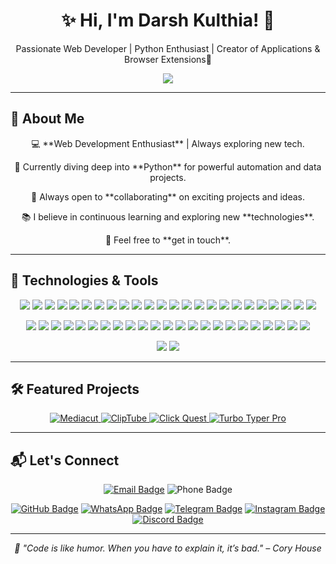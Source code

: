 <h1 align="center">✨ Hi, I'm Darsh Kulthia! 👋</h1>
<p align="center">Passionate Web Developer | Python Enthusiast | Creator of Applications & Browser Extensions🚀</p>

<p align="center">
  <p align="center"> <img src="https://komarev.com/ghpvc/?username=Darshkul24&label=Profile%20views&color=grey&style=plastic&abbreviated=true"/> </p>
</p>

---

## 🌱 About Me

<div align="center">
  <p>💻 **Web Development Enthusiast** | Always exploring new tech.</p>
  <p>🌱 Currently diving deep into **Python** for powerful automation and data projects.</p>
  <p>👯 Always open to **collaborating** on exciting projects and ideas.</p>
  <p>📚 I believe in continuous learning and exploring new **technologies**.</p>
  <p>💬 Feel free to **get in touch**.</p>
</div>

---

## 🔧 Technologies & Tools

<p align="center">
<img src="https://img.shields.io/badge/HTML5-E34F26?style=plastic&logo=html5&logoColor=black" />
<img src="https://img.shields.io/badge/CSS3-1572B6?style=plastic&logo=css3&logoColor=black" />
<img src="https://img.shields.io/badge/JavaScript-F7DF1E?style=plastic&logo=javascript&logoColor=black" />
<img src="https://img.shields.io/badge/SASS-CC6699?style=plastic&logo=sass&logoColor=black" />
<img src="https://img.shields.io/badge/Tailwind_CSS-38B2AC?style=plastic&logo=tailwindcss&logoColor=black" />
<img src="https://img.shields.io/badge/Bootstrap-7952B3?style=plastic&logo=bootstrap&logoColor=black" />
<img src="https://img.shields.io/badge/React-61DAFB?style=plastic&logo=react&logoColor=black" />
<img src="https://img.shields.io/badge/Angular-DD0031?style=plastic&logo=angular&logoColor=black" />
<img src="https://img.shields.io/badge/Vue.js-4FC08D?style=plastic&logo=vue.js&logoColor=black" />
<img src="https://img.shields.io/badge/Java-007396?style=plastic&logo=java&logoColor=white" />
<img src="https://img.shields.io/badge/Python-3776AB?style=plastic&logo=python&logoColor=black" />
<img src="https://img.shields.io/badge/Flask-000000?style=plastic&logo=flask&logoColor=white" />
<img src="https://img.shields.io/badge/Django-092E20?style=plastic&logo=django&logoColor=white" />
<img src="https://img.shields.io/badge/C-00599C?style=plastic&logo=c&logoColor=black" />
<img src="https://img.shields.io/badge/C++-00599C?style=plastic&logo=cplusplus&logoColor=black" />
<img src="https://img.shields.io/badge/C%23-239120?style=plastic&logo=csharp&logoColor=white" />
<img src="https://img.shields.io/badge/SQL-4479A1?style=plastic&logo=postgresql&logoColor=black" />
<img src="https://img.shields.io/badge/SQLite-003B57?style=plastic&logo=sqlite&logoColor=white" />
<img src="https://img.shields.io/badge/MongoDB-47A248?style=plastic&logo=mongodb&logoColor=black" />
<img src="https://img.shields.io/badge/MySQL-4479A1?style=plastic&logo=mysql&logoColor=black" />
<img src="https://img.shields.io/badge/Node.js-339933?style=plastic&logo=node.js&logoColor=black" />
<img src="https://img.shields.io/badge/Express.js-000000?style=plastic&logo=express&logoColor=white" />
<img src="https://img.shields.io/badge/FastAPI-009688?style=plastic&logo=fastapi&logoColor=black" />
<img src="https://img.shields.io/badge/Redis-DC382D?style=plastic&logo=redis&logoColor=black" />
</p>

<p align="center">
<img src="https://img.shields.io/badge/Git-F05032?style=plastic&logo=git&logoColor=black" />
<img src="https://img.shields.io/badge/GitHub-181717?style=plastic&logo=github&logoColor=white" />
<img src="https://img.shields.io/badge/Bitbucket-0052CC?style=plastic&logo=bitbucket&logoColor=black" />
<img src="https://img.shields.io/badge/VS_Code-007ACC?style=plastic&logo=visualstudiocode&logoColor=white" />
<img src="https://img.shields.io/badge/PyCharm-000000?style=plastic&logo=pycharm&logoColor=white" />
<img src="https://img.shields.io/badge/Sublime_Text-FF9800?style=plastic&logo=sublime-text&logoColor=black" />
<img src="https://img.shields.io/badge/IntelliJ_IDEA-000000?style=plastic&logo=intellijidea&logoColor=white" />
<img src="https://img.shields.io/badge/Figma-000000?style=plastic&logo=figma&logoColor=white" />
<img src="https://img.shields.io/badge/Firebase-FFCA28?style=plastic&logo=firebase&logoColor=black" />
<img src="https://img.shields.io/badge/AWS-232F3E?style=plastic&logo=amazonaws&logoColor=white" />
<img src="https://img.shields.io/badge/Azure-0078D4?style=plastic&logo=microsoftazure&logoColor=white" />
<img src="https://img.shields.io/badge/Heroku-430098?style=plastic&logo=heroku&logoColor=black" />
<img src="https://img.shields.io/badge/Docker-2496ED?style=plastic&logo=docker&logoColor=black" />
<img src="https://img.shields.io/badge/Kubernetes-326CE5?style=plastic&logo=kubernetes&logoColor=black" />
<img src="https://img.shields.io/badge/Netlify-00C7B7?style=plastic&logo=netlify&logoColor=black" />
<img src="https://img.shields.io/badge/Vercel-000000?style=plastic&logo=vercel&logoColor=white" />
<img src="https://img.shields.io/badge/Render-46E3B7?style=plastic&logo=render&logoColor=black" />
<img src="https://img.shields.io/badge/Travis%20CI-3EAAAF?style=plastic&logo=travis&logoColor=black" />
<img src="https://img.shields.io/badge/CircleCI-000000?style=plastic&logo=circleci&logoColor=white" />
<img src="https://img.shields.io/badge/Jenkins-D24939?style=plastic&logo=jenkins&logoColor=black" />
<img src="https://img.shields.io/badge/Kafka-231F20?style=plastic&logo=apachekafka&logoColor=white" />
<img src="https://img.shields.io/badge/Vite-646CFF?style=plastic&logo=vite&logoColor=black" />
<img src="https://img.shields.io/badge/ESLint-4B32C3?style=plastic&logo=eslint&logoColor=black" />
</p>

<p align="center">
<img src="https://img.shields.io/badge/Learning-New%20Technologies-orange?style=plastic&logo=book&logoColor=black" />
<img src="https://img.shields.io/badge/Open%20to%20Collaborations-green?style=plastic&logo=handshake&logoColor=black" />
</p>

---

## 🛠️ Featured Projects

<p align="center">
  <a href="https://github.com/darshkul24/Mediacut">
    <img src="https://github-readme-stats.vercel.app/api/pin/?username=darshkul24&repo=Mediacut&show_owner=true&theme=dark" alt="Mediacut" />
  </a>
  <a href="https://github.com/darshkul24/ClipTube">
    <img src="https://github-readme-stats.vercel.app/api/pin/?username=darshkul24&repo=ClipTube&show_owner=true&theme=dark" alt="ClipTube" />
  </a>
  <a href="https://github.com/darshkul24/Click-Quest">
    <img src="https://github-readme-stats.vercel.app/api/pin/?username=darshkul24&repo=Click-Quest&show_owner=true&theme=dark" alt="Click Quest" />
  </a>
  <a href="https://github.com/darshkul24/Turbo-Typer-Pro">
    <img src="https://github-readme-stats.vercel.app/api/pin/?username=darshkul24&repo=Turbo-Typer-Pro&show_owner=true&theme=dark" alt="Turbo Typer Pro" />
  </a>
</p>


---

## 📬 Let's Connect

<div align="center">
  
  [![Email Badge](https://img.shields.io/badge/Gmail-darshkulthia@gmail.com-red?style=plastic&logo=gmail&logoColor=white)](mailto:darshkulthia@gmail.com)
  ![Phone Badge](https://img.shields.io/badge/Phone-+91%209674243324-blue?style=plastic&logo=phone&logoColor=white)
  
  [![GitHub Badge](https://img.shields.io/badge/GitHub-Darshkul24-black?style=plastic&logo=github)](https://github.com/Darshkul24)
  [![WhatsApp Badge](https://img.shields.io/badge/WhatsApp-Message-25D366?style=plastic&logo=whatsapp&logoColor=white)](https://wa.me/919674243324)
  [![Telegram Badge](https://img.shields.io/badge/Telegram-Message-2CA5E0?style=plastic&logo=telegram&logoColor=white)](https://t.me/Darshkul24)
  [![Instagram Badge](https://img.shields.io/badge/Instagram-dkulthia-E4405F?style=plastic&logo=instagram&logoColor=white)](https://instagram.com/dkulthia)
  [![Discord Badge](https://img.shields.io/badge/Discord-darshkul24-7289DA?style=plastic&logo=discord&logoColor=white)](https://discord.com/users/darshkul24)

  

</div>


---

<p align="center">
  <em>🌟 "Code is like humor. When you have to explain it, it’s bad." – Cory House</em>
</p>
